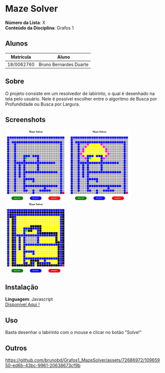 # Maze Solver

**Número da Lista**: X<br>
**Conteúdo da Disciplina**: Grafos 1<br>

## Alunos
|Matrícula | Aluno |
| -- | -- |
| 18/0062760  |  Bruno Bernardes Duarte |

## Sobre 
O projeto consiste em um resolvedor de labirinto, o qual é desenhado na tela pelo usuário. Nele é possível escolher entre o algoritmo de Busca por Profundidade ou Busca por Largura.

## Screenshots
<div>
<img src="./.github/01.png" alt="unsolved" width="200"/>
<img src="./.github/02.png" alt="solving" width="200"/>
<img src="./.github/03.png" alt="solved" width="200"/>
</div>

## Instalação 
**Linguagem**: Javascript<br>
[Disponível Aqui !](https://brunobd.github.io/Grafos1_MazeSolver/)
## Uso 
Basta desenhar o labirinto com o mouse e clicar no botão "Solve!"
## Outros 

https://github.com/brunobd/Grafos1_MazeSolver/assets/72686972/10965950-ed6b-43bc-9961-20638673cf9b



